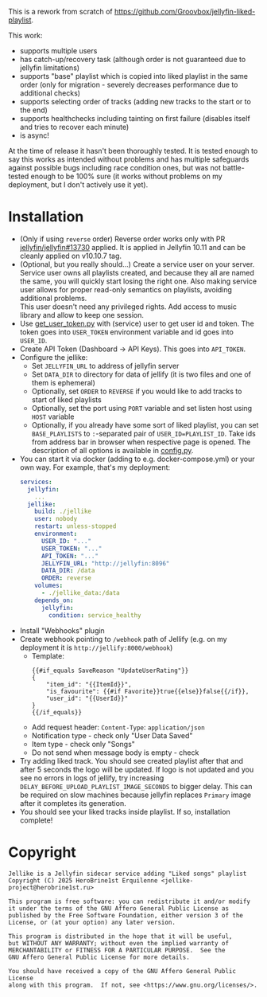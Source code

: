 This is a rework from scratch of https://github.com/Groovbox/jellyfin-liked-playlist.

This work:

- supports multiple users
- has catch-up/recovery task (although order is not guaranteed due to jellyfin limitations)
- supports "base" playlist which is copied into liked playlist in the same order (only for migration - severely decreases performance due to additional checks)
- supports selecting order of tracks (adding new tracks to the start or to the end)
- supports healthchecks including tainting on first failure (disables itself and tries to recover each minute)
- is async!

At the time of release it hasn't been thoroughly tested. It is tested enough to say this works as intended without problems and has multiple safeguards against possible bugs including race condition ones, but was not battle-tested enough to be 100% sure (it works without problems on my deployment, but I don't actively use it yet).

# Installation

- (Only if using `reverse` order) Reverse order works only with PR [jellyfin/jellyfin#13730](https://github.com/jellyfin/jellyfin/pull/13730) applied.
  It is applied in Jellyfin 10.11 and can be cleanly applied on v10.10.7 tag.
- (Optional, but you really should...) Create a service user on your server. Service user owns all playlists created, and because they all are
  named the same, you will quickly start losing the right one. Also making service user allows for proper read-only semantics on playlists,
  avoiding additional problems.  
  This user doesn't need any privileged rights. Add access to music library and allow to keep one session.
- Use [get_user_token.py](get_user_token.py) with (service) user to get user id and token.
  The token goes into `USER_TOKEN` environment variable and id goes into `USER_ID`.
- Create API Token (Dashboard -> API Keys). This goes into `API_TOKEN`.
- Configure the jellike:
  - Set `JELLYFIN_URL` to address of jellyfin server
  - Set `DATA_DIR` to directory for data of jellify (it is two files and one of them is ephemeral)
  - Optionally, set `ORDER` to `REVERSE` if you would like to add tracks to start of liked playlists
  - Optionally, set the port using `PORT` variable and set listen host using `HOST` variable
  - Optionally, if you already have some sort of liked playlist, you can set `BASE_PLAYLISTS` to `:`-separated pair of `USER_ID=PLAYLIST_ID`. 
    Take ids from address bar in browser when respective page is opened.
  The description of all options is available in [config.py](jellike/config.py).
- You can start it via docker (adding to e.g. docker-compose.yml) or your own way. For example, that's my deployment:
  ```yaml
  services:
    jellyfin:
      ...
    jellike:
      build: ./jellike
      user: nobody
      restart: unless-stopped
      environment:
        USER_ID: "..."
        USER_TOKEN: "..."
        API_TOKEN: "..."
        JELLYFIN_URL: "http://jellyfin:8096"
        DATA_DIR: /data
        ORDER: reverse
      volumes:
        - ./jellike_data:/data
      depends_on:
        jellyfin:
          condition: service_healthy
  ```
- Install "Webhooks" plugin
- Create webhook pointing to `/webhook` path of Jellify (e.g. on my deployment it is `http://jellify:8000/webhook`)
  - Template:
    ```
    {{#if_equals SaveReason "UpdateUserRating"}}
    {
        "item_id": "{{ItemId}}",
        "is_favourite": {{#if Favorite}}true{{else}}false{{/if}},
        "user_id": "{{UserId}}"
    }
    {{/if_equals}}
    ```
  - Add request header: `Content-Type`: `application/json`
  - Notification type - check only "User Data Saved"
  - Item type - check only "Songs"
  - Do not send when message body is empty - check
- Try adding liked track. You should see created playlist after that and after 5 seconds the logo will be updated.
  If logo is not updated and you see no errors in logs of jellify, try increasing `DELAY_BEFORE_UPLOAD_PLAYLIST_IMAGE_SECONDS` to bigger delay.
  This can be required on slow machines because jellyfin replaces `Primary` image after it completes its generation.
- You should see your liked tracks inside playlist. If so, installation complete!

# Copyright

```
Jellike is a Jellyfin sidecar service adding "Liked songs" playlist
Copyright (C) 2025 HeroBrine1st Erquilenne <jellike-project@herobrine1st.ru>

This program is free software: you can redistribute it and/or modify
it under the terms of the GNU Affero General Public License as
published by the Free Software Foundation, either version 3 of the
License, or (at your option) any later version.

This program is distributed in the hope that it will be useful,
but WITHOUT ANY WARRANTY; without even the implied warranty of
MERCHANTABILITY or FITNESS FOR A PARTICULAR PURPOSE.  See the
GNU Affero General Public License for more details.

You should have received a copy of the GNU Affero General Public License
along with this program.  If not, see <https://www.gnu.org/licenses/>.
```
